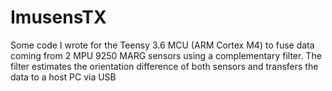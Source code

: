 # ImusensTX

Some code I wrote for the Teensy 3.6 MCU (ARM Cortex M4) to fuse data coming from 2 MPU 9250 MARG sensors using a complementary filter.
The filter estimates the orientation difference of both sensors and transfers the data to a host PC via USB

